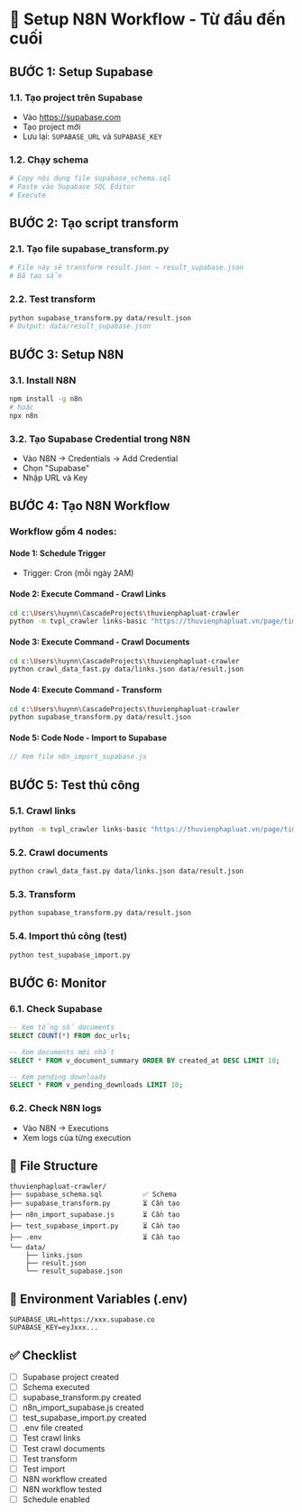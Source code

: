 # 🚀 Setup N8N Workflow - Từ đầu đến cuối

## BƯỚC 1: Setup Supabase

### 1.1. Tạo project trên Supabase
- Vào https://supabase.com
- Tạo project mới
- Lưu lại: `SUPABASE_URL` và `SUPABASE_KEY`

### 1.2. Chạy schema
```bash
# Copy nội dung file supabase_schema.sql
# Paste vào Supabase SQL Editor
# Execute
```

## BƯỚC 2: Tạo script transform

### 2.1. Tạo file supabase_transform.py
```bash
# File này sẽ transform result.json → result_supabase.json
# Đã tạo sẵn
```

### 2.2. Test transform
```bash
python supabase_transform.py data/result.json
# Output: data/result_supabase.json
```

## BƯỚC 3: Setup N8N

### 3.1. Install N8N
```bash
npm install -g n8n
# hoặc
npx n8n
```

### 3.2. Tạo Supabase Credential trong N8N
- Vào N8N → Credentials → Add Credential
- Chọn "Supabase"
- Nhập URL và Key

## BƯỚC 4: Tạo N8N Workflow

### Workflow gồm 4 nodes:

#### Node 1: Schedule Trigger
- Trigger: Cron (mỗi ngày 2AM)

#### Node 2: Execute Command - Crawl Links
```bash
cd c:\Users\huynn\CascadeProjects\thuvienphapluat-crawler
python -m tvpl_crawler links-basic "https://thuvienphapluat.vn/page/tim-van-ban.aspx?keyword=&area=0&match=True&type=0&lan=1&status=-1&org=-1&field=-1&year=2025&page={page}" 5
```

#### Node 3: Execute Command - Crawl Documents
```bash
cd c:\Users\huynn\CascadeProjects\thuvienphapluat-crawler
python crawl_data_fast.py data/links.json data/result.json
```

#### Node 4: Execute Command - Transform
```bash
cd c:\Users\huynn\CascadeProjects\thuvienphapluat-crawler
python supabase_transform.py data/result.json
```

#### Node 5: Code Node - Import to Supabase
```javascript
// Xem file n8n_import_supabase.js
```

## BƯỚC 5: Test thủ công

### 5.1. Crawl links
```bash
python -m tvpl_crawler links-basic "https://thuvienphapluat.vn/page/tim-van-ban.aspx?keyword=&area=0&match=True&type=0&lan=1&status=-1&org=-1&field=-1&year=2025&page={page}" 2
```

### 5.2. Crawl documents
```bash
python crawl_data_fast.py data/links.json data/result.json
```

### 5.3. Transform
```bash
python supabase_transform.py data/result.json
```

### 5.4. Import thủ công (test)
```bash
python test_supabase_import.py
```

## BƯỚC 6: Monitor

### 6.1. Check Supabase
```sql
-- Xem tổng số documents
SELECT COUNT(*) FROM doc_urls;

-- Xem documents mới nhất
SELECT * FROM v_document_summary ORDER BY created_at DESC LIMIT 10;

-- Xem pending downloads
SELECT * FROM v_pending_downloads LIMIT 10;
```

### 6.2. Check N8N logs
- Vào N8N → Executions
- Xem logs của từng execution

## 📁 File Structure

```
thuvienphapluat-crawler/
├── supabase_schema.sql          ✅ Schema
├── supabase_transform.py        ⏳ Cần tạo
├── n8n_import_supabase.js       ⏳ Cần tạo
├── test_supabase_import.py      ⏳ Cần tạo
├── .env                         ⏳ Cần tạo
└── data/
    ├── links.json
    ├── result.json
    └── result_supabase.json
```

## 🔑 Environment Variables (.env)

```env
SUPABASE_URL=https://xxx.supabase.co
SUPABASE_KEY=eyJxxx...
```

## ✅ Checklist

- [ ] Supabase project created
- [ ] Schema executed
- [ ] supabase_transform.py created
- [ ] n8n_import_supabase.js created
- [ ] test_supabase_import.py created
- [ ] .env file created
- [ ] Test crawl links
- [ ] Test crawl documents
- [ ] Test transform
- [ ] Test import
- [ ] N8N workflow created
- [ ] N8N workflow tested
- [ ] Schedule enabled
